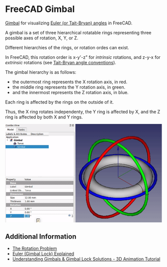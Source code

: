 # FreeCAD Gimbal

[Gimbal](https://en.wikipedia.org/wiki/Gimbal) for visualizing [Euler (or Tait-Bryan) angles](https://en.wikipedia.org/wiki/Euler_angles) in FreeCAD.

A gimbal is a set of three hierarchical rotatable rings representing three possible axes of rotation, X, Y, or Z.

Different hierarchies of the rings, or rotation ordes can exist.

In FreeCAD, this rotation order is x-y'-z" for *intrinsic* rotations, and z-y-x for *extrinsic* rotations (see [Tait-Bryan angle conventions](https://en.wikipedia.org/wiki/Euler_angles#Conventions)).

The gimbal hierarchy is as follows:
* the outermost ring represents the X rotation axis, in red.
* the middle ring represents the Y rotation axis, in green.
* and the innermost represents the Z rotation axis, in blue.

Each ring is affected by the rings on the outside of it.

Thus, the X ring rotates independenty, the Y ring is affected by X, and the Z ring is affected by both X and Y rings.

![Gimbal](./gimbal-demo.gif)

## Additional Information
* [The Rotation Problem](https://vimeo.com/2649637)
* [Euler (Gimbal Lock) Explained](https://www.youtube.com/watch?v=zc8b2Jo7mno&ab_channel=GuerrillaCG)
* [Understanding Gimbals & Gimbal Lock Solutions - 3D Animation Tutorial](https://www.youtube.com/watch?v=z3dDsz4f20A)
